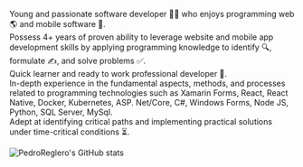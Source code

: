 Young and passionate software developer 👨‍💻 who enjoys programming web 🌎 and mobile software 📱.\
Possess 4+ years of proven ability to leverage website and mobile app development skills by applying programming knowledge to identify 🔍, formulate ✍, and solve problems ✅. \
Quick learner and ready to work professional developer 📖. \
In-depth experience in the fundamental aspects, methods, and processes related to programming technologies such as Xamarin Forms, React, React Native, Docker, Kubernetes, ASP. Net/Core, C#, Windows Forms, Node JS, Python, SQL Server, MySql. \
Adept at identifying critical paths and implementing practical solutions under time-critical conditions ⏳.

![PedroReglero's GitHub stats](https://github-readme-stats.vercel.app/api?username=pedroreglero)
